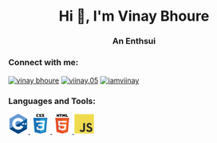 <h1 align="center">Hi 👋, I'm Vinay Bhoure</h1>
<h3 align="center">An Enthsui</h3>

<h3 align="left">Connect with me:</h3>
<p align="left">
<a href="https://linkedin.com/in/vinay bhoure" target="blank"><img align="center" src="https://raw.githubusercontent.com/rahuldkjain/github-profile-readme-generator/master/src/images/icons/Social/linked-in-alt.svg" alt="vinay bhoure" height="30" width="40" /></a>
<a href="https://instagram.com/viinay.05" target="blank"><img align="center" src="https://raw.githubusercontent.com/rahuldkjain/github-profile-readme-generator/master/src/images/icons/Social/instagram.svg" alt="viinay.05" height="30" width="40" /></a>
<a href="https://www.codechef.com/users/iamviinay" target="blank"><img align="center" src="https://cdn.jsdelivr.net/npm/simple-icons@3.1.0/icons/codechef.svg" alt="iamviinay" height="30" width="40" /></a>
</p>

<h3 align="left">Languages and Tools:</h3>
<p align="left"> <a href="https://www.w3schools.com/cpp/" target="_blank" rel="noreferrer"> <img src="https://raw.githubusercontent.com/devicons/devicon/master/icons/cplusplus/cplusplus-original.svg" alt="cplusplus" width="40" height="40"/> </a> <a href="https://www.w3schools.com/css/" target="_blank" rel="noreferrer"> <img src="https://raw.githubusercontent.com/devicons/devicon/master/icons/css3/css3-original-wordmark.svg" alt="css3" width="40" height="40"/> </a> <a href="https://www.w3.org/html/" target="_blank" rel="noreferrer"> <img src="https://raw.githubusercontent.com/devicons/devicon/master/icons/html5/html5-original-wordmark.svg" alt="html5" width="40" height="40"/> </a> <a href="https://developer.mozilla.org/en-US/docs/Web/JavaScript" target="_blank" rel="noreferrer"> <img src="https://raw.githubusercontent.com/devicons/devicon/master/icons/javascript/javascript-original.svg" alt="javascript" width="40" height="40"/> </a> </p>
